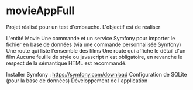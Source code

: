 # movieAppFull
Projet réalisé pour un test d'embauche.
L'objectif est de réaliser

L'entité Movie
Une commande et un service Symfony pour importer le fichier en base de données (via une commande personnalisée Symfony)
Une route qui liste l'ensemble des films
Une route qui affiche le détail d'un film
Aucune feuille de style ou javascript n'est obligatoire, en revanche le respect de la sémantique HTML est recommandé.

Installer Symfony : https://symfony.com/download
Configuration de SQLite (pour la base de données)
Développement de l'application
